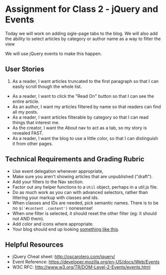 # Assignment for Class 2 - jQuery and Events

Today we will work on adding sigle-page tabs to the blog.  We will also add the ability to select articles by category or author name as a way to filter the view

We will use jQuery events to make this happen.

## User Stories
  1. As a reader, I want articles truncated to the first paragraph so that I can easily scroll though the whole list.
  - As a reader, I want to click the "Read On" button so that I can see the entire article.
  - As an author, I want my articles filtered by name so that readers can find all my posts.
  - As a reader, I want articles filterable by category so that I can read things that interest me.
  - As the creator, I want the About nav to act as a tab, so my story is revealed FAST.
  - As a reader, I want the blog to use a little color, so that I can distinguish it from other pages.

## Technical Requirements and Grading Rubric
  - Use event delegation whenever appropriate,
  - Make sure you aren't showing articles that are unpublished ("draft").
  - Add your filters to the Nav section.
  - Factor out any helper functions to a `Util` object, perhaps in a util.js file.
  - Do as much work as you can with advanced selectors, rather than littering your markup with classes and ids.
  - When classes and IDs are needed, pick semantic names. There is to be no `$('#content .content')` nonesense!
  - When one filter is selected, it should reset the other filter (eg: it should not AND them).
  - Add color and icons where appropriate.
  - Your blog should end up looking [something like this](http://hijk.it/image/1C3V1S1r3H1n/Screen%20Shot%202015-11-23%20at%2012.21.45%20PM.png).

## Helpful Resources
 - jQuery Cheat sheet: http://oscarotero.com/jquery/
 - Event Reference: https://developer.mozilla.org/en-US/docs/Web/Events
 - W3C RFC: http://www.w3.org/TR/DOM-Level-2-Events/events.html
